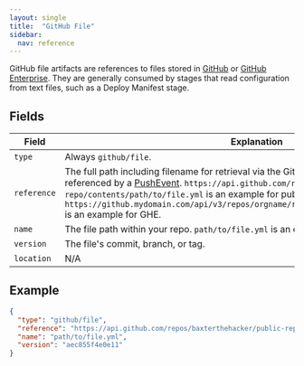 ```yaml
---
layout: single
title:  "GitHub File"
sidebar:
  nav: reference
---
```




GitHub file artifacts are references to files stored in
[GitHub](https://github.com) or [GitHub
Enterprise](https://enterprise.github.com/home). They are generally consumed
by stages that read configuration from text files, such as a Deploy Manifest
stage.

## Fields

| Field | Explanation |
|-|-----------|
| `type` | Always `github/file`. |
| `reference` |  The full path including filename for retrieval via the GitHub API. This is the `contents_url` as referenced by a [PushEvent](https://developer.github.com/v3/activity/events/types/#pushevent). `https://api.github.com/repos/baxterthehacker/public-repo/contents/path/to/file.yml` is an example for public GitHub. `https://github.mydomain.com/api/v3/repos/orgname/reponame/contents/path/to/file.yml` is an example for GHE. |
| `name` | The file path within your repo. `path/to/file.yml` is an example. |
| `version` | The file's commit, branch, or tag. |
| `location` | N/A |

## Example

```json
{
  "type": "github/file",
  "reference": "https://api.github.com/repos/baxterthehacker/public-repo/contents/path/to/file.yml",
  "name": "path/to/file.yml",
  "version": "aec855f4e0e11"
}
```
